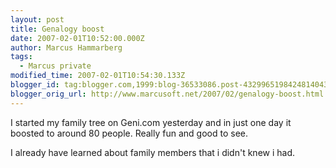 ```yaml
---
layout: post
title: Genalogy boost
date: 2007-02-01T10:52:00.000Z
author: Marcus Hammarberg
tags:
  - Marcus private
modified_time: 2007-02-01T10:54:30.133Z
blogger_id: tag:blogger.com,1999:blog-36533086.post-4329965198424814043
blogger_orig_url: http://www.marcusoft.net/2007/02/genalogy-boost.html
---
```


I started my family tree on Geni.com yesterday and in just one day
it boosted to around 80 people. Really fun and good to see.

I already have learned about family members that i didn't knew i had.
